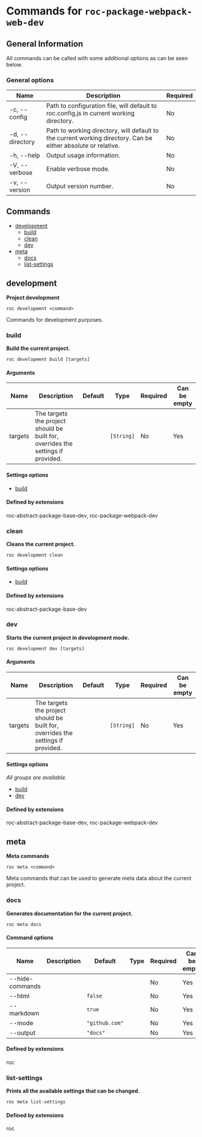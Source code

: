 # Commands for `roc-package-webpack-web-dev`

## General Information
All commands can be called with some additional options as can be seen below.

### General options
| Name            | Description                                                                                                   | Required |
| --------------- | ------------------------------------------------------------------------------------------------------------- | -------- |
| -c, --config    | Path to configuration file, will default to roc.config.js in current working directory.                       | No       |
| -d, --directory | Path to working directory, will default to the current working directory. Can be either absolute or relative. | No       |
| -h, --help      | Output usage information.                                                                                     | No       |
| -V, --verbose   | Enable verbose mode.                                                                                          | No       |
| -v, --version   | Output version number.                                                                                        | No       |

## Commands
* [development](#development)
    * [build](#build)
    * [clean](#clean)
    * [dev](#dev)
* [meta](#meta)
    * [docs](#docs)
    * [list-settings](#list-settings)

## development
__Project development__

```
roc development <command>
```
Commands for development purposes.


### build
__Build the current project.__

```
roc development build [targets]
```

#### Arguments
| Name    | Description                                                                      | Default | Type       | Required | Can be empty |
| ------- | -------------------------------------------------------------------------------- | ------- | ---------- | -------- | ------------ |
| targets | The targets the project should be built for, overrides the settings if provided. |         | `[String]` | No       | Yes          |

####  Settings options
* [build](/Users/gustaf/VG/public/roc-package/roc-package-webpack-web/extensions/roc-package-webpack-web-dev/docs/Settings.md#build)

####  Defined by extensions
roc-abstract-package-base-dev, roc-package-webpack-dev

### clean
__Cleans the current project.__

```
roc development clean
```

####  Settings options
* [build](/Users/gustaf/VG/public/roc-package/roc-package-webpack-web/extensions/roc-package-webpack-web-dev/docs/Settings.md#build)

####  Defined by extensions
roc-abstract-package-base-dev

### dev
__Starts the current project in development mode.__

```
roc development dev [targets]
```

#### Arguments
| Name    | Description                                                                      | Default | Type       | Required | Can be empty |
| ------- | -------------------------------------------------------------------------------- | ------- | ---------- | -------- | ------------ |
| targets | The targets the project should be built for, overrides the settings if provided. |         | `[String]` | No       | Yes          |

####  Settings options
_All groups are available._
* [build](/Users/gustaf/VG/public/roc-package/roc-package-webpack-web/extensions/roc-package-webpack-web-dev/docs/Settings.md#build)
* [dev](/Users/gustaf/VG/public/roc-package/roc-package-webpack-web/extensions/roc-package-webpack-web-dev/docs/Settings.md#dev)

####  Defined by extensions
roc-abstract-package-base-dev, roc-package-webpack-dev

## meta
__Meta commands__

```
roc meta <command>
```
Meta commands that can be used to generate meta data about the current project.


### docs
__Generates documentation for the current project.__

```
roc meta docs
```

#### Command options
| Name            | Description | Default        | Type | Required | Can be empty |
| --------------- | ----------- | -------------- | ---- | -------- | ------------ |
| --hide-commands |             |                |      | No       | Yes          |
| --html          |             | `false`        |      | No       | Yes          |
| --markdown      |             | `true`         |      | No       | Yes          |
| --mode          |             | `"github.com"` |      | No       | Yes          |
| --output        |             | `"docs"`       |      | No       | Yes          |

####  Defined by extensions
roc

### list-settings
__Prints all the available settings that can be changed.__

```
roc meta list-settings
```

####  Defined by extensions
roc

